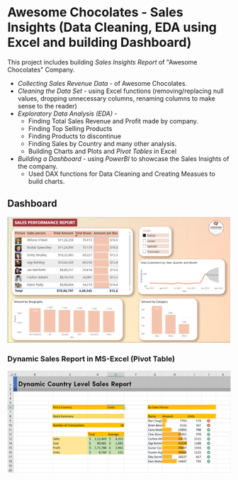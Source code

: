 # Awesome Chocolates - Sales Insights (Data Cleaning, EDA using Excel and building Dashboard)

This project includes building *Sales Insights Report* of "Awesome Chocolates" Company.

- *Collecting Sales Revenue Data* - of Awesome Chocolates.
- *Cleaning the Data Set* - using Excel functions (removing/replacing null values, dropping unnecessary columns, renaming columns to make sense to the reader)
- *Exploratory Data Analysis (EDA)* - 
    - Finding Total Sales Revenue and Profit made by company.
    - Finding Top Selling Products
    - Finding Products to discontinue
    - Finding Sales by Country and many other analysis.
    - Building Charts and Plots and *Pivot Tables* in Excel
- *Building a Dashboard* - using *PowerBI* to showcase the Sales Insights of the company.
    - Used DAX functions for Data Cleaning and Creating Measues to build charts.

## Dashboard
![](Images/Sales_Insights_Dashboard.PNG)

### Dynamic Sales Report in MS-Excel (Pivot Table)
![](Images/Dynamic_Sales_Report.PNG)
